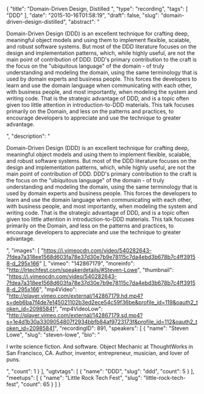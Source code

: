 {
  "title": "Domain-Driven Design, Distilled ",
  "type": "recording",
  "tags": [
    "DDD"
  ],
  "date": "2015-10-16T01:58:19",
  "draft": false,
  "slug": "domain-driven-design-distilled",
  "abstract": "<p>Domain-Driven Design (DDD) is an excellent technique for crafting deep, meaningful object models and using them to implement flexible, scalable, and robust software systems. But most of the DDD literature focuses on the design and implementation patterns, which, while highly useful, are not the main point of contribution of DDD. DDD's primary contribution to the craft is the focus on the \"ubiquitous language\" of the domain - of truly understanding and modeling the domain, using the same terminology that is used by domain experts and business people. This forces the developers to learn and use the domain language when communicating with each other, with business people, and most importantly, when modeling the system and writing code. That is the strategic advantage of DDD, and is a topic often given too little attention in introduction-to-DDD materials. This talk focuses primarily on the Domain, and less on the patterns and practices, to encourage developers to appreciate and use the technique to greater advantage.</p>",
  "description": "<p>Domain-Driven Design (DDD) is an excellent technique for crafting deep, meaningful object models and using them to implement flexible, scalable, and robust software systems. But most of the DDD literature focuses on the design and implementation patterns, which, while highly useful, are not the main point of contribution of DDD. DDD's primary contribution to the craft is the focus on the \"ubiquitous language\" of the domain - of truly understanding and modeling the domain, using the same terminology that is used by domain experts and business people. This forces the developers to learn and use the domain language when communicating with each other, with business people, and most importantly, when modeling the system and writing code. That is the strategic advantage of DDD, and is a topic often given too little attention in introduction-to-DDD materials. This talk focuses primarily on the Domain, and less on the patterns and practices, to encourage developers to appreciate and use the technique to greater advantage.</p>",
  "images": [
    "https://i.vimeocdn.com/video/540282643-7fdea7a318ee1568d603fa78e37d30e7b9e78115c7da4ebd3b678b7c4ff39158-d_295x166"
  ],
  "vimeo": "142867179",
  "moreinfo": "http://lrtechfest.com/speakerdetails/#Steven-Lowe",
  "thumbnail": "https://i.vimeocdn.com/video/540282643-7fdea7a318ee1568d603fa78e37d30e7b9e78115c7da4ebd3b678b7c4ff39158-d_295x166",
  "mp4Video": "http://player.vimeo.com/external/142867179.hd.mp4?s=deb6ba7f4de7e145021102b3ed2ece54c59f36be&profile_id=119&oauth2_token_id=20985841",
  "mp4VideoLow": "http://player.vimeo.com/external/142867179.sd.mp4?s=1e4d1b30a3309054807f2934bbfb84af9723173f&profile_id=112&oauth2_token_id=20985841",
  "recordingID": 891,
  "speakers": [
    {
      "name": "Steven Lowe",
      "slug": "steven-lowe",
      "bio": "<p>I write science fiction. And software. Object Mechanic at ThoughtWorks in San Francisco, CA. Author, inventor, entrepreneur, musician, and lover of puns.</p>",
      "count": 1
    }
  ],
  "ugtvtags": [
    {
      "name": "DDD",
      "slug": "ddd",
      "count": 5
    }
  ],
  "meetups": [
    {
      "name": "Little Rock Tech Fest",
      "slug": "little-rock-tech-fest",
      "count": 65
    }
  ]
}